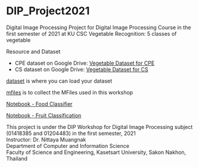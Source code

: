 # DIP_Project2021
Digital Image Processing Project for Digital Image Processing Course in the first semester of 2021 at KU CSC
Vegetable Recognition: 5 classes of vegetable

Resource and Dataset
- CPE dataset on Google Drive: [Vegetable Dataset for CPE](https://drive.google.com/drive/folders/1rNWThubcAIQbGWWkr2uoFlPJVxYnjz1E?usp=sharing)
- CS dataset on Google Drive: [Vegetable Dataset for CS](https://drive.google.com/drive/folders/1QV4AVfIr4m6kUzlb40V6gz9QEkHLUQnZ?usp=sharing)


[dataset](https://github.com/nittaya2mu/DIP_Project2021/tree/main/dataset) is where you can load your dataset

[mfiles](https://github.com/nittaya2mu/DIP_Project2021/tree/main/mfiles) is to collect the MFiles used in this workshop

[Notebook - Food Classifier](https://colab.research.google.com/github/theimgclist/examples/blob/MultiClassTF2.0/community/en/multi_class_classification/food_classifier.ipynb#scrollTo=9M2OZ8O_RVhu)

[Notebook - Fruit Classification](https://colab.research.google.com/github/tensorflow/docs/blob/master/site/en/tutorials/images/classification.ipynb#scrollTo=57CcilYSG0zv)

This project is under the DIP Workshop for Digital Image Processing subject (01418385 and 01204483) in the first semester, 2021 <br />
Instructor: Dr. Nittaya Muangnak <br />
Department of Computer and Information Science <br />
Faculty of Science and Engineering, Kasetsart University, Sakon Nakhon, Thailand
